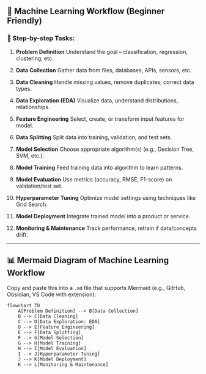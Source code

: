 ## 🧠 Machine Learning Workflow (Beginner Friendly)

### 🔢 Step-by-step Tasks:

1. **Problem Definition**
   Understand the goal – classification, regression, clustering, etc.

2. **Data Collection**
   Gather data from files, databases, APIs, sensors, etc.

3. **Data Cleaning**
   Handle missing values, remove duplicates, correct data types.

4. **Data Exploration (EDA)**
   Visualize data, understand distributions, relationships.

5. **Feature Engineering**
   Select, create, or transform input features for model.

6. **Data Splitting**
   Split data into training, validation, and test sets.

7. **Model Selection**
   Choose appropriate algorithm(s) (e.g., Decision Tree, SVM, etc.).

8. **Model Training**
   Feed training data into algorithm to learn patterns.

9. **Model Evaluation**
   Use metrics (accuracy, RMSE, F1-score) on validation/test set.

10. **Hyperparameter Tuning**
    Optimize model settings using techniques like Grid Search.

11. **Model Deployment**
    Integrate trained model into a product or service.

12. **Monitoring & Maintenance**
    Track performance, retrain if data/concepts drift.

---

## 📊 Mermaid Diagram of Machine Learning Workflow

Copy and paste this into a `.md` file that supports Mermaid (e.g., GitHub, Obsidian, VS Code with extension):

```mermaid
flowchart TD
    A[Problem Definition] --> B[Data Collection]
    B --> C[Data Cleaning]
    C --> D[Data Exploration: EDA]
    D --> E[Feature Engineering]
    E --> F[Data Splitting]
    F --> G[Model Selection]
    G --> H[Model Training]
    H --> I[Model Evaluation]
    I --> J[Hyperparameter Tuning]
    J --> K[Model Deployment]
    K --> L[Monitoring & Maintenance]
```